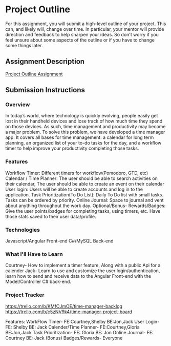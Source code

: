 # Project Outline
For this assignment, you will submit a high-level outline of your project. This can, and likely will, change over time. In particular, your mentor will provide direction and feedback to help sharpen your ideas. So don't worry if you feel unsure about some aspects of the outline or if you have to change some things later.

## Assignment Description
[Project Outline Assignment](https://education.launchcode.org/liftoff/modules/assignments/project-outline)

## Submission Instructions

### Overview
In today’s world, where technology is quickly evolving, people easily get lost in their handheld devices and lose track of how much time they spend on those devices. As such, time management and productivity may become a major problem. To solve this problem, we have developed a time manager app.  It covers all bases for time management: a calendar for long term planning, an organized list of your to-do tasks for the day, and a workflow timer to help improve your productivity completing those tasks.

### Features
Workflow Timer: Different timers for workflow(Pomodoro, GTD, etc)
Calendar / Time Planner: The user should be able to search activities on their calendar, The user should be able to create an event on their calendar
User login: Users will be able to create accounts and log in to the application. 
Task Prioritization(To Do List): Daily To Do list with small tasks. Tasks can be ordered by priority. 
Online Journal: Space to journal and vent about anything throughout the work day.
Optional/Bonus- Rewards/Badges: Give the user points/badges for completing tasks, using timers, etc. Have those stats saved to their user data/profile.
### Technologies
Javascript/Angular Front-end
C#/MySQL Back-end

### What I'll Have to Learn
Courtney- How to implement a timer feature, Along with a public Api for a calender
Jack- Learn to use and customize the user login/authentication, learn how to send and receive data to the Angular Front-end with the Model/Controller C# back-end.


### Project Tracker
https://trello.com/b/KMfCJmOE/time-manager-backlog
https://trello.com/b/c5zNV9k4/time-manager-project-board


Features: 
WorkFlow Timer- FE:Courtney,Shelby  BE:Jon,Jack
User Login- FE: Shelby BE: Jack
Calender/Time Planner- FE:Courtney,Gloria BE:Jon,Jack
Task Prioritization- FE: Gloria BE: Jon
Online Journal- FE: Courtney BE: Jack
(Bonus) Badges/Rewards- Everyone